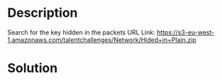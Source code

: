 # Description
Search for the key hidden in the packets
URL Link: https://s3-eu-west-1.amazonaws.com/talentchallenges/Network/Hided+in+Plain.zip

# Solution
